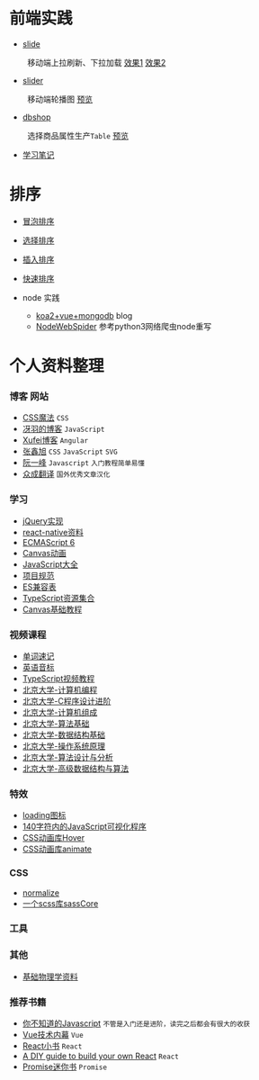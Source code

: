 # 前端实践

- [slide](https://github.com/2ming/Demo/tree/master/slide)

&emsp;&emsp; 移动端上拉刷新、下拉加载 [效果1](https://2ming.github.io/Demo/slide/example1.html) [效果2](https://2ming.github.io/Demo/slide/example2.html)

- [slider](https://github.com/2ming/Demo/tree/master/slider)

&emsp;&emsp; 移动端轮播图 [预览](https://2ming.github.io/Demo/slider/example/demo.html)

- [dbshop](https://github.com/2ming/Demo/tree/master/dbshop)

&emsp;&emsp; 选择商品属性生产`Table` [预览](https://2ming.github.io/Demo/dbshop/example/goods.html)

- [学习笔记](https://github.com/2ming/Demo/issues)

# 排序

- [冒泡排序](https://github.com/2ming/Demo/blob/master/Sorting/BubbleSort.js)
- [选择排序](https://github.com/2ming/Demo/blob/master/Sorting/SelectionSort.js)
- [插入排序](https://github.com/2ming/Demo/blob/master/Sorting/InsertionSort.js)
- [快速排序](https://github.com/2ming/Demo/blob/master/Sorting/QuickSort.js)

- node 实践
  - [koa2+vue+mongodb](https://github.com/2ming/seemnite) blog
  - [NodeWebSpider](https://github.com/2ming/NodeWebSpider) 参考python3网络爬虫node重写

# 个人资料整理

### 博客 网站

- [CSS魔法](https://github.com/cssmagic/blog) `CSS`
- [冴羽的博客](https://github.com/mqyqingfeng/Blog) `JavaScript`
- [Xufei博客](https://github.com/xufei/blog) `Angular`
- [张鑫旭](http://www.zhangxinxu.com/wordpress/) `CSS` `JavaScript` `SVG`
- [阮一峰](http://www.ruanyifeng.com/blog/) `Javascript` `入门教程简单易懂`
- [众成翻译](http://zcfy.cc/read/discovery) `国外优秀文章汉化`


### 学习

- [jQuery实现](https://github.com/JsAaron/jQuery)
- [react-native资料](https://github.com/reactnativecn/react-native-guide)
- [ECMAScript 6](https://github.com/ruanyf/es6tutorial)
- [Canvas动画](http://lamberta.github.io/html5-animation/)
- [JavaScript大全](https://github.com/mbeaudru/modern-js-cheatsheet)
- [项目规范](https://github.com/wearehive/project-guidelines/blob/master/README-zh.md)
- [ES兼容表](http://kangax.github.io/compat-table)
- [TypeScript资源集合](https://github.com/semlinker/awesome-typescript)
- [Canvas基础教程](https://www.yuque.com/airing/canvas/readme)

### 视频课程

- [单词速记](https://www.bilibili.com/video/av18195806/?redirectFrom=h5)
- [英语音标](https://www.bilibili.com/video/av8237991/?redirectFrom=h5)
- [TypeScript视频教程](https://scrimba.com/g/gintrototypescript)
- [北京大学-计算机编程](https://www.bilibili.com/video/av12636241/?from=search&seid=1107123242546844500)
- [北京大学-C程序设计进阶](https://www.bilibili.com/video/av12637226/?from=search&seid=1107123242546844500)
- [北京大学-计算机组成](https://www.bilibili.com/video/av12666021/?from=search&seid=1107123242546844500)
- [北京大学-算法基础](https://www.bilibili.com/video/av12640020/?from=search&seid=1107123242546844500)
- [北京大学-数据结构基础](https://www.bilibili.com/video/av12642530/?from=search&seid=1107123242546844500)
- [北京大学-操作系统原理](https://www.bilibili.com/video/av12667165/?from=search&seid=1107123242546844500)
- [北京大学-算法设计与分析](https://www.bilibili.com/video/av12681389/?from=search&seid=1107123242546844500)
- [北京大学-高级数据结构与算法](https://www.bilibili.com/video/av12644512/?from=search&seid=1107123242546844500)

### 特效

- [loading图标](https://www.loading.io/)
- [140字符内的JavaScript可视化程序](https://www.dwitter.net/)
- [CSS动画库Hover](http://ianlunn.github.io/Hover/)
- [CSS动画库animate](https://daneden.github.io/animate.css/)

### CSS

- [normalize](https://github.com/necolas/normalize.css)
- [一个scss库sassCore](https://github.com/marvin1023/sassCore)

### 工具

### 其他
- [基础物理学资料](http://www.feynmanlectures.caltech.edu/)


### 推荐书籍

- [你不知道的Javascript](https://item.jd.com/10574387192.html) `不管是入门还是进阶，读完之后都会有很大的收获`
- [Vue技术内幕](http://hcysun.me/vue-design/) `Vue`
- [React小书](http://huziketang.mangojuice.top/books/react/) `React`
- [A DIY guide to build your own React](https://github.com/pomber/didact) `React`
- [Promise迷你书](http://liubin.org/promises-book/) `Promise`
